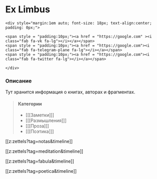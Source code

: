 
# Ex Limbus
``` {=html}
<div style="margin:1em auto; font-size: 18px; text-align:center; padding: 0px;">

<span style = "padding:10px;"><a href = "https://google.com" ><i class="fab fa-vk fa-lg"></i></a></span>
<span style = "padding:10px;"><a href = "https://google.com"><i class="fab fa-telegram-plane fa-lg"></i></a></span>
<span style = "padding:10px;"><a href = "https://google.com"><i class="fab fa-twitter fa-lg"></i></a></span>

</div>
```

### Описание
Тут хранится информация о книгах, авторах и фрагментах.

>#### Категории
>- [[[Заметки]]]
>- [[[Размышления]]]
>- [[[Проза]]]
>- [[[Поэтика]]]

[[z:zettels?tag=notas&timeline]]

[[z:zettels?tag=meditation&timeline]]

[[z:zettels?tag=fabula&timeline]]

[[z:zettels?tag=poetica&timeline]]







